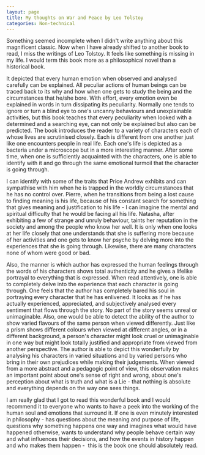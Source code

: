 ```yaml
---
layout: page
title: My thoughts on War and Peace by Leo Tolstoy
categories: Non-technical
---
```


Something seemed incomplete when I didn't write anything about this magnificent classic. Now when I have already shifted to another book to read, I miss the writings of Leo Tolstoy. It feels like something is missing in my life. I would term this book more as a philosophical novel than a historical book. 

It depicted that every human emotion when observed and analysed carefully can be explained. All peculiar actions of human beings can be traced back to its why and how when one gets to study the being and the circumstances that he/she bore. With effort, every emotion even be explained in words in turn dissipating its peculiarity. Normally one tends to ignore or turn a blind eye to one's uncanny behaviours and unexplainable activities, but this book teaches that every peculiarity when looked with a determined and a searching eye, can not only be explained but also can be predicted. The book introduces the reader to a variety of characters each of whose lives are scrutinised closely. Each is different from one another just like one encounters people in real life. Each one's life is depicted as a bacteria under a microscope but in a more interesting manner. After some time, when one is sufficiently acquainted with the characters, one is able to identify with it and go through the same emotional turmoil that the character is going through.

I can identify with some of the traits that Price Andrew exhibits and can sympathise with him when he is trapped in the worldly circumstances that he has no control over. Pierre, when he transitions from being a lost cause to finding meaning is his life, because of his constant search for something that gives meaning and justification to his life - I can imagine the mental and spiritual difficulty that he would be facing all his life. Natasha, after exhibiting a few of strange and unruly behaviour, taints her reputation in the society and among the people who know her well. It is only when one looks at her life closely that one understands that she is suffering more because of her activities and one gets to know her psyche by delving more into the experiences that she is going through. Likewise, there are many characters none of whom were good or bad. 

Also, the manner is which author has expressed the human feelings through the words of his characters shows total authenticity and he gives a lifelike portrayal to everything that is expressed. When read attentively, one is able to completely delve into the experience that each character is going through. One feels that the author has completely bared his soul in portraying every character that he has enlivened. It looks as if he has actually experienced, appreciated, and subjectively analysed every sentiment that flows through the story. No part of the story seems unreal or unimaginable. Also, one would be able to detect the ability of the author to show varied flavours of the same person when viewed differently. Just like a prism shows different colours when viewed at different angles, or in a different background, a person's character might look cruel or unimaginable in one way but might look totally justified and appropriate from viewed from another perspective. The author is able to depict this wonderfully by analysing his characters in varied situations and by varied persons who bring in their own prejudices while making their judgements. When viewed from a more abstract and a pedagogic point of view, this observation makes an important point about one's sense of right and wrong, about one's perception about what is truth and what is a Lie - that nothing is absolute and everything depends on the way one sees things. 

I am really glad that I got to read this wonderful book and I would recommend it to everyone who wants to have a peek into the working of the human soul and emotions that surround it. If one is even minutely interested in philosophy - has questions about the meaning and purpose of life, questions why something happens one way and imagines what would have happened otherwise, wants to understand why people behave certain way and what influences their decisions, and how the events in history happen and who makes them happen -  this is the book one should absolutely read.